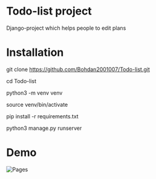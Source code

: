 # Todo-list project
Django-project which helps people to edit plans
# Installation

git clone https://github.com/Bohdan2001007/Todo-list.git

cd Todo-list

python3 -m venv venv

source venv/bin/activate

pip install -r requirements.txt

python3 manage.py runserver

# Demo
![Pages](https://github.com/Bohdan2001007/Todo-list/commit/43fa37baf57043d4655ae5dc26caeadb1560ed5a#diff-444f019b22c95e4bf1444bd7a1bf40b400376a0a5dfaa454627d93b8736a7b85)
